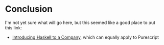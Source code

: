 # Conclusion

I'm not yet sure what will go here, but this seemed like a good place to put this link:
- [Introducing Haskell to a Company](https://alasconnect.github.io/blog/posts/2018-10-02-introducing-haskell-to-a-company.html), which can equally apply to Purescript
